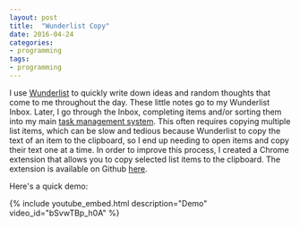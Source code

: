 ```yaml
---
layout: post
title:  "Wunderlist Copy"
date: 2016-04-24
categories:
- programming
tags:
- programming
---
```


I use [Wunderlist][wunderlist] to quickly write down ideas and random thoughts
that come to me throughout the day. These little notes go to my Wunderlist
Inbox. Later, I go through the Inbox, completing items and/or sorting them into
my main [task management system][trello]. This often requires copying multiple
list items, which can be slow and tedious because Wunderlist to copy the text of
an item to the clipboard, so I end up needing to open items and copy their text
one at a time. In order to improve this process, I created a Chrome extension
that allows you to copy selected list items to the clipboard. The extension is
available on Github [here][project-url].

<!--more-->

Here's a quick demo:

{% include youtube_embed.html description="Demo" video_id="bSvwTBp_h0A" %}

[wunderlist]: https://www.wunderlist.com/
[trello]: https://trello.com/
[project-url]: https://github.com/spencewenski/wunderlist_copy